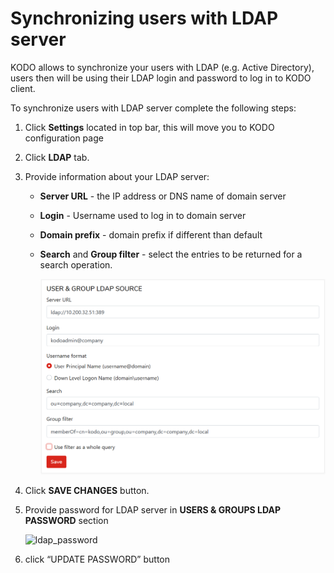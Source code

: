 # Synchronizing users with LDAP server

KODO allows to synchronize your users with LDAP \(e.g. Active Directory\), users then will be using their LDAP login and password to log in to KODO client.

To synchronize users with LDAP server complete the following steps:

1. Click **Settings** located in top bar, this will move you to KODO configuration page
2. Click **LDAP** tab.
3. Provide information about your LDAP server:
   * **Server URL** - the IP address or DNS name of domain server
   * **Login** - Username used to log in to domain server
   * **Domain prefix** - domain prefix if different than default
   * **Search** and **Group filter** - select the entries to be returned for a search operation.

     ![ldap](../../.gitbook/assets/ldapset.png)
4. Click **SAVE CHANGES** button.
5. Provide password for LDAP server in **USERS & GROUPS LDAP PASSWORD** section

   ![ldap\_password](https://github.com/Storware/kodo-endpoints-manual/tree/4aaf7963e8bd360acf364257fa025561f954a699/.gitbook/assets/ldap_password.png)

6. click “UPDATE PASSWORD” button

